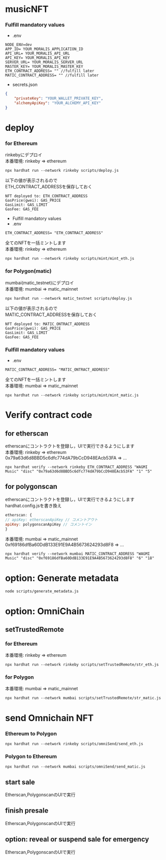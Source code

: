 # musicNFT

### Fulfill mandatory values
* .env
```
NODE_ENV=dev
APP_ID= YOUR_MORALIS_APPLICATION_ID
API_URL= YOUR_MORALIS_API_URL
API_KEY= YOUR_MORALIS_API_KEY
SERVER_URL= YOUR_MORALIS_SERVER_URL
MASTER_KEY= YOUR_MORALIS_MASTER_KEY
ETH_CONTRACT_ADDRESS= "" //fulfill later
MATIC_CONTRACT_ADDRESS= "" //fulfill later
```
* secrets.json
```json
{
    "privateKey": "YOUR_WALLET_PRIVATE_KEY",
    "alchemyApiKey": "YOUR_ALCHEMY_API_KEY"
}
```
# deploy
### for Ethereum
rinkebyにデプロイ  
本番環境: rinkeby => ethereum
```
npx hardhat run --network rinkeby scripts/deploy.js
```
以下の値が表示されるので  
ETH_CONTRACT_ADDRESSを保存しておく
```
NFT deployed to: ETH_CONTRACT_ADDRESS
GasPrice(gwei): GAS_PRICE
GasLimit: GAS_LIMIT
GasFee: GAS_FEE
```
* Fulfill mandatory values
* .env
```
ETH_CONTRACT_ADDRESS= "ETH_CONTRACT_ADDRESS"
```
全てのNFTを一括ミントします  
本番環境: rinkeby => ethereum
```
npx hardhat run --network rinkeby scripts/mint/mint_eth.js
```
### for Polygon(matic)
mumbai(matic_testnet)にデプロイ  
本番環境: mumbai => matic_mainnet
```
npx hardhat run --network matic_testnet scripts/deploy.js
```
以下の値が表示されるので  
MATIC_CONTRACT_ADDRESSを保存しておく
```
NFT deployed to: MATIC_ONTRACT_ADDRESS
GasPrice(gwei): GAS_PRICE
GasLimit: GAS_LIMIT
GasFee: GAS_FEE
```
### Fulfill mandatory values
* .env
```
MATIC_CONTRACT_ADDRESS= "MATIC_ONTRACT_ADDRESS"
```
全てのNFTを一括ミントします  
本番環境: mumbai => matic_mainnet
```
npx hardhat run --network rinkeby scripts/mint/mint_matic.js
```
# Verify contract code
## for etherscan
etherscanにコントラクトを登録し，UIで実行できるようにします  
本番環境: rinkeby => ethereum
          0x79a63d6d8BBD5c6dfc774dA79bCcD948EAcb53FA => ...
```
npx hardhat verify --network rinkeby ETH_CONTRACT_ADDRESS "WAGMI Music" "disc" "0x79a63d6d8BBD5c6dfc774dA79bCcD948EAcb53FA" "1" "5"
```
## for polygonscan
etherscanにコントラクトを登録し，UIで実行できるようにします  
hardhat.config.jsを書き換え
```js
etherscan: {
// apiKey: etherscanApiKey // コメントアウト
apiKey: polygonscanApiKey // コメントイン
}
```
本番環境: mumbai => matic_mainnet  
        0xf69186dfBa60DdB133E91E9A4B5673624293d8F8 => ...
```
npx hardhat verify --network mumbai MATIC_CONTRACT_ADDRESS "WAGMI Music" "disc" "0xf69186dfBa60DdB133E91E9A4B5673624293d8F8" "6" "18"
```
# option: Generate metadata
```
node scripts/generate_metadata.js
```
# option: OmniChain
## setTrustedRemote
### for Ethereum
本番環境: rinkeby => ethereum
```
npx hardhat run --network rinkeby scripts/setTrustedRemote/str_eth.js
```
### for Polygon
本番環境: mumbai => matic_mainnet
```
npx hardhat run --network mumbai scripts/setTrustedRemote/str_matic.js
```
# send Omnichain NFT
### Ethereum to Polygon
```
npx hardhat run --network rinkeby scripts/omniSend/send_eth.js
```
### Polygon to Ethereum
```
npx hardhat run --network mumbai scripts/omniSend/send_matic.js
```
## start sale
Etherscan,PolygonscanのUIで実行
## finish presale
Etherscan,PolygonscanのUIで実行
## option: reveal or suspend sale for emergency
Etherscan,PolygonscanのUIで実行
